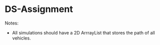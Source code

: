 # DS-Assignment

Notes:
- All simulations should have a 2D ArrrayList that stores the path of all vehicles.
